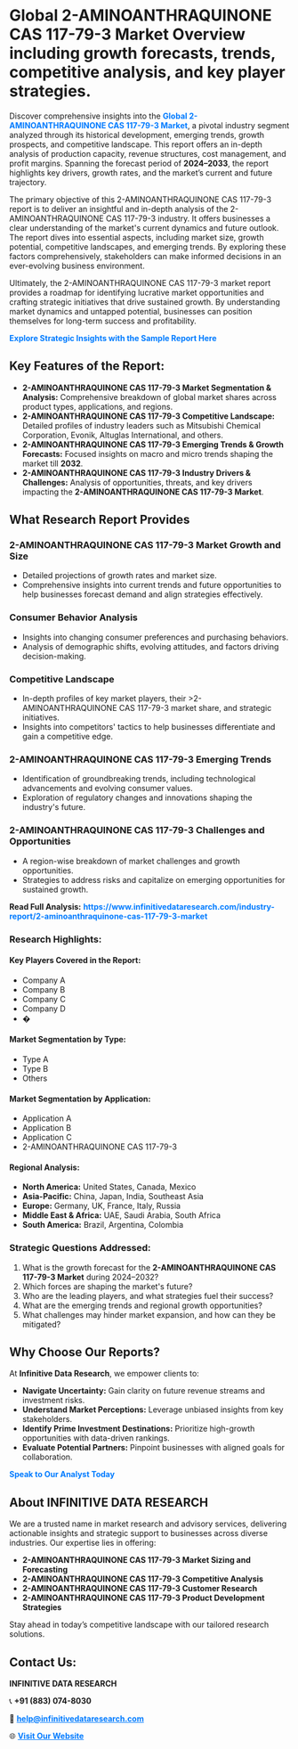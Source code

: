 <h1>Global 2-AMINOANTHRAQUINONE CAS 117-79-3 Market Overview including growth forecasts, trends, competitive analysis, and key player strategies.</h1>
<p>
Discover comprehensive insights into the 
<a href="https://www.infinitivedataresearch.com/industry-report/2-aminoanthraquinone-cas-117-79-3-market" rel="dofollow" style="color: #007BFF; text-decoration: none;"><strong>Global 2-AMINOANTHRAQUINONE CAS 117-79-3 Market</strong></a>, a pivotal industry segment analyzed through its historical development, emerging trends, growth prospects, and competitive landscape. This report offers an in-depth analysis of production capacity, revenue structures, cost management, and profit margins. Spanning the forecast period of <strong>2024–2033</strong>, the report highlights key drivers, growth rates, and the market’s current and future trajectory.
</p>
<p>
The primary objective of this 2-AMINOANTHRAQUINONE CAS 117-79-3 report is to deliver an insightful and in-depth analysis of the 2-AMINOANTHRAQUINONE CAS 117-79-3 industry. It offers businesses a clear understanding of the market's current dynamics and future outlook. The report dives into essential aspects, including market size, growth potential, competitive landscapes, and emerging trends. By exploring these factors comprehensively, stakeholders can make informed decisions in an ever-evolving business environment.
</p>
<p>
Ultimately, the 2-AMINOANTHRAQUINONE CAS 117-79-3 market report provides a roadmap for identifying lucrative market opportunities and crafting strategic initiatives that drive sustained growth. By understanding market dynamics and untapped potential, businesses can position themselves for long-term success and profitability.
</p>
<p>
<a href="https://www.infinitivedataresearch.com/request-sample/reportId=103393" style="color: #007BFF; text-decoration: none;"><strong>Explore Strategic Insights with the Sample Report Here</strong></a>
</p>

<h2>Key Features of the Report:</h2>
<ul>
<li><strong>2-AMINOANTHRAQUINONE CAS 117-79-3 Market Segmentation & Analysis:</strong> Comprehensive breakdown of global market shares across product types, applications, and regions.</li>
<li><strong>2-AMINOANTHRAQUINONE CAS 117-79-3 Competitive Landscape:</strong> Detailed profiles of industry leaders such as Mitsubishi Chemical Corporation, Evonik, Altuglas International, and others.</li>
<li><strong>2-AMINOANTHRAQUINONE CAS 117-79-3 Emerging Trends & Growth Forecasts:</strong> Focused insights on macro and micro trends shaping the market till <strong>2032</strong>.</li>
<li><strong>2-AMINOANTHRAQUINONE CAS 117-79-3 Industry Drivers & Challenges:</strong> Analysis of opportunities, threats, and key drivers impacting the <strong>2-AMINOANTHRAQUINONE CAS 117-79-3 Market</strong>.</li>
</ul>

<h2>What Research Report Provides</h2>
<h3>2-AMINOANTHRAQUINONE CAS 117-79-3 Market Growth and Size</h3>
<ul>
<li>Detailed projections of growth rates and market size.</li>
<li>Comprehensive insights into current trends and future opportunities to help businesses forecast demand and align strategies effectively.</li>
</ul>

<h3>Consumer Behavior Analysis</h3>
<ul>
<li>Insights into changing consumer preferences and purchasing behaviors.</li>
<li>Analysis of demographic shifts, evolving attitudes, and factors driving decision-making.</li>
</ul>

<h3>Competitive Landscape</h3>
<ul>
<li>In-depth profiles of key market players, their >2-AMINOANTHRAQUINONE CAS 117-79-3 market share, and strategic initiatives.</li>
<li>Insights into competitors' tactics to help businesses differentiate and gain a competitive edge.</li>
</ul>

<h3>2-AMINOANTHRAQUINONE CAS 117-79-3 Emerging Trends</h3>
<ul>
<li>Identification of groundbreaking trends, including technological advancements and evolving consumer values.</li>
<li>Exploration of regulatory changes and innovations shaping the industry's future.</li>
</ul>

<h3>2-AMINOANTHRAQUINONE CAS 117-79-3 Challenges and Opportunities</h3>
<ul>
<li>A region-wise breakdown of market challenges and growth opportunities.</li>
<li>Strategies to address risks and capitalize on emerging opportunities for sustained growth.</li>
</ul>
<p><strong>Read Full Analysis:</strong> <a href="https://www.infinitivedataresearch.com/industry-report/2-aminoanthraquinone-cas-117-79-3-market" rel="dofollow" style="color: #007BFF; text-decoration: none;"><strong>https://www.infinitivedataresearch.com/industry-report/2-aminoanthraquinone-cas-117-79-3-market</strong></a></p>
<h3>Research Highlights:</h3>
<h4>Key Players Covered in the Report:</h4>
<ul><li>Company A</li><li>Company B</li><li>Company C</li><li>Company D</li><li>�</li></ul>
<h4>Market Segmentation by Type:</h4>
<ul><li>Type A</li><li>Type B</li><li>Others</li></ul>
<h4>Market Segmentation by Application:</h4>
<ul><li>Application A</li><li>Application B</li><li>Application C</li><li>2-AMINOANTHRAQUINONE CAS 117-79-3</li></ul>

<h4>Regional Analysis:</h4>
<ul>
<li><strong>North America:</strong> United States, Canada, Mexico</li>
<li><strong>Asia-Pacific:</strong> China, Japan, India, Southeast Asia</li>
<li><strong>Europe:</strong> Germany, UK, France, Italy, Russia</li>
<li><strong>Middle East & Africa:</strong> UAE, Saudi Arabia, South Africa</li>
<li><strong>South America:</strong> Brazil, Argentina, Colombia</li>
</ul>

<h3>Strategic Questions Addressed:</h3>
<ol>
<li>What is the growth forecast for the <strong>2-AMINOANTHRAQUINONE CAS 117-79-3 Market</strong> during 2024–2032?</li>
<li>Which forces are shaping the market's future?</li>
<li>Who are the leading players, and what strategies fuel their success?</li>
<li>What are the emerging trends and regional growth opportunities?</li>
<li>What challenges may hinder market expansion, and how can they be mitigated?</li>
</ol>

<h2>Why Choose Our Reports?</h2>
<p>At <strong>Infinitive Data Research</strong>, we empower clients to:</p>
<ul>
<li><strong>Navigate Uncertainty:</strong> Gain clarity on future revenue streams and investment risks.</li>
<li><strong>Understand Market Perceptions:</strong> Leverage unbiased insights from key stakeholders.</li>
<li><strong>Identify Prime Investment Destinations:</strong> Prioritize high-growth opportunities with data-driven rankings.</li>
<li><strong>Evaluate Potential Partners:</strong> Pinpoint businesses with aligned goals for collaboration.</li>
</ul>
<p><a href="https://www.infinitivedataresearch.com/industry-report/2-aminoanthraquinone-cas-117-79-3-market" rel="dofollow" style="color: #007BFF; text-decoration: none;"><strong>Speak to Our Analyst Today</strong></a></p>

<h2>About INFINITIVE DATA RESEARCH</h2>
<p>We are a trusted name in market research and advisory services, delivering actionable insights and strategic support to businesses across diverse industries. Our expertise lies in offering:</p>
<ul>
<li><strong>2-AMINOANTHRAQUINONE CAS 117-79-3 Market Sizing and Forecasting</strong></li>
<li><strong>2-AMINOANTHRAQUINONE CAS 117-79-3 Competitive Analysis</strong></li>
<li><strong>2-AMINOANTHRAQUINONE CAS 117-79-3 Customer Research</strong></li>
<li><strong>2-AMINOANTHRAQUINONE CAS 117-79-3 Product Development Strategies</strong></li>
</ul>
<p>Stay ahead in today’s competitive landscape with our tailored research solutions.</p>

<h2>Contact Us:</h2>
<p><strong>INFINITIVE DATA RESEARCH</strong></p>
<p>📞 <strong>+91 (883) 074-8030</strong></p>
<p>📧 <strong><a href="mailto:help@infinitivedataresearch.com" style="color: #007BFF;">help@infinitivedataresearch.com</a></strong></p>
<p>🌐 <strong><a href="https://www.infinitivedataresearch.com" rel="dofollow" style="color: #007BFF;">Visit Our Website</a></strong></p>
